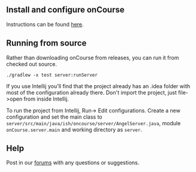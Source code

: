 ## Install and configure onCourse

Instructions can be found [here](https://www.ish.com.au/onCourse/doc/manual/#install).


## Running from source

Rather than downloading onCourse from releases, you can run it from checked out source.

    ./gradlew -x test server:runServer


If you use Intellij you'll find that the project already has an .idea folder with most of the configuration already there. Don't import the project, just file->open from inside Intellij.

To run the project from Intellij, Run-> Edit configurations. Create a new configuration and set the main class to `server/src/main/java/ish/oncourse/server/AngelServer.java`, module `onCourse.server.main` and working directory as `server`.


## Help

Post in our [forums](https://oncourse.discourse.group/) with any questions or suggestions.
